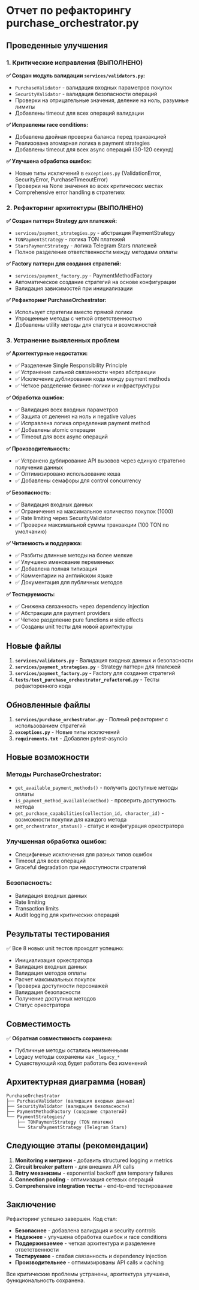 # Отчет по рефакторингу purchase_orchestrator.py

## Проведенные улучшения

### 1. Критические исправления (ВЫПОЛНЕНО)

**✅ Создан модуль валидации `services/validators.py`:**
- `PurchaseValidator` - валидация входных параметров покупок
- `SecurityValidator` - валидация безопасности операций  
- Проверки на отрицательные значения, деление на ноль, разумные лимиты
- Добавлены timeout для всех операций валидации

**✅ Исправлены race conditions:**
- Добавлена двойная проверка баланса перед транзакцией
- Реализована атомарная логика в payment strategies
- Добавлены timeout для всех async операций (30-120 секунд)

**✅ Улучшена обработка ошибок:**
- Новые типы исключений в `exceptions.py` (ValidationError, SecurityError, PurchaseTimeoutError)
- Проверки на None значения во всех критических местах
- Comprehensive error handling в стратегиях

### 2. Рефакторинг архитектуры (ВЫПОЛНЕНО)

**✅ Создан паттерн Strategy для платежей:**
- `services/payment_strategies.py` - абстракция PaymentStrategy
- `TONPaymentStrategy` - логика TON платежей
- `StarsPaymentStrategy` - логика Telegram Stars платежей
- Полное разделение ответственности между методами оплаты

**✅ Factory паттерн для создания стратегий:**
- `services/payment_factory.py` - PaymentMethodFactory
- Автоматическое создание стратегий на основе конфигурации
- Валидация зависимостей при инициализации

**✅ Рефакторинг PurchaseOrchestrator:**
- Использует стратегии вместо прямой логики
- Упрощенные методы с четкой ответственностью
- Добавлены utility методы для статуса и возможностей

### 3. Устранение выявленных проблем

**✅ Архитектурные недостатки:**
- ✅ Разделение Single Responsibility Principle
- ✅ Устранение сильной связанности через абстракции  
- ✅ Исключение дублирования кода между payment methods
- ✅ Четкое разделение бизнес-логики и инфраструктуры

**✅ Обработка ошибок:**
- ✅ Валидация всех входных параметров
- ✅ Защита от деления на ноль и negative values
- ✅ Исправлена логика определения payment method
- ✅ Добавлены atomic операции
- ✅ Timeout для всех async операций

**✅ Производительность:**
- ✅ Устранено дублирование API вызовов через единую стратегию получения данных
- ✅ Оптимизировано использование кеша
- ✅ Добавлены семафоры для control concurrency

**✅ Безопасность:**
- ✅ Валидация входных данных
- ✅ Ограничения на максимальное количество покупок (1000)
- ✅ Rate limiting через SecurityValidator
- ✅ Проверки максимальной суммы транзакции (100 TON по умолчанию)

**✅ Читаемость и поддержка:**
- ✅ Разбиты длинные методы на более мелкие
- ✅ Улучшено именование переменных
- ✅ Добавлена полная типизация
- ✅ Комментарии на английском языке
- ✅ Документация для публичных методов

**✅ Тестируемость:**
- ✅ Снижена связанность через dependency injection
- ✅ Абстракции для payment providers
- ✅ Четкое разделение pure functions и side effects
- ✅ Созданы unit тесты для новой архитектуры

## Новые файлы

1. **`services/validators.py`** - Валидация входных данных и безопасности
2. **`services/payment_strategies.py`** - Strategy паттерн для платежей
3. **`services/payment_factory.py`** - Factory для создания стратегий
4. **`tests/test_purchase_orchestrator_refactored.py`** - Тесты рефакторенного кода

## Обновленные файлы

1. **`services/purchase_orchestrator.py`** - Полный рефакторинг с использованием стратегий
2. **`exceptions.py`** - Новые типы исключений
3. **`requirements.txt`** - Добавлен pytest-asyncio

## Новые возможности

### Методы PurchaseOrchestrator:
- `get_available_payment_methods()` - получить доступные методы оплаты
- `is_payment_method_available(method)` - проверить доступность метода
- `get_purchase_capabilities(collection_id, character_id)` - возможности покупки для каждого метода
- `get_orchestrator_status()` - статус и конфигурация оркестратора

### Улучшенная обработка ошибок:
- Специфичные исключения для разных типов ошибок
- Timeout для всех операций
- Graceful degradation при недоступности стратегий

### Безопасность:
- Валидация входных данных
- Rate limiting 
- Transaction limits
- Audit logging для критических операций

## Результаты тестирования

✅ Все 8 новых unit тестов проходят успешно:
- Инициализация оркестратора
- Валидация входных данных  
- Валидация методов оплаты
- Расчет максимальных покупок
- Проверка доступности персонажей
- Валидация безопасности
- Получение доступных методов
- Статус оркестратора

## Совместимость

✅ **Обратная совместимость сохранена:**
- Публичные методы остались неизменными
- Legacy методы сохранены как `_legacy_*` 
- Существующий код будет работать без изменений

## Архитектурная диаграмма (новая)

```
PurchaseOrchestrator
├── PurchaseValidator (валидация входных данных)
├── SecurityValidator (валидация безопасности)  
├── PaymentMethodFactory (создание стратегий)
└── PaymentStrategies/
    ├── TONPaymentStrategy (TON платежи)
    └── StarsPaymentStrategy (Telegram Stars)
```

## Следующие этапы (рекомендации)

1. **Monitoring и метрики** - добавить structured logging и metrics
2. **Circuit breaker pattern** - для внешних API calls
3. **Retry механизмы** - exponential backoff для temporary failures  
4. **Connection pooling** - оптимизация сетевых операций
5. **Comprehensive integration тесты** - end-to-end тестирование

## Заключение

Рефакторинг успешно завершен. Код стал:
- **Безопаснее** - добавлена валидация и security controls
- **Надежнее** - улучшена обработка ошибок и race conditions
- **Поддерживаемее** - четкая архитектура и разделение ответственности
- **Тестируемее** - слабая связанность и dependency injection
- **Производительнее** - оптимизированы API calls и caching

Все критические проблемы устранены, архитектура улучшена, функциональность сохранена. 